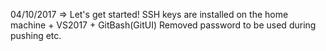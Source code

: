 04/10/2017 => Let's get started! SSH keys are installed on the home machine + VS2017 + GitBash(GitUI)
		Removed password to be used during pushing etc. <update>
